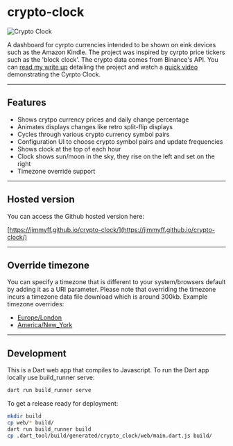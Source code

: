 # crypto-clock

![Crypto Clock](https://raw.githubusercontent.com/jimmyff/crypto_clock/master/misc/photo.jpg)

A dashboard for cyrpto currencies intended to be shown on eink devices such as the Amazon Kindle. The project was inspired by cyrpto price tickers such as the 'block clock'. The crypto data comes from Binance's API. You can [read my write up](https://medium.com/@jimmyff/crypto-clock-the-crypto-currency-ticker-that-runs-on-a-kindle-2bc601244556?source=friends_link&sk=47d142779ce7969e8ee82a9ebb770a7f) detailing the project and watch a [quick video](https://www.youtube.com/watch?v=qPAcM4U1mio) demonstrating the Cyrpto Clock.

---

## Features

* Shows crytpo currency prices and daily change percentage
* Animates displays changes like retro split-flip displays
* Cycles through various crypto currency symbol pairs
* Configuration UI to choose crypto symbol pairs and update frequencies
* Shows clock at the top of each hour
* Clock shows sun/moon in the sky, they rise on the left and set on the right
* Timezone override support

---

## Hosted version

You can access the Github hosted version here:

[https://jimmyff.github.io/crypto-clock/](https://jimmyff.github.io/crypto-clock/)

---

## Override timezone

You can specify a timezone that is different to your system/browsers default by adding it as a URI parameter. Please note that overriding the timezone incurs a timezone data file download which is around 300kb. Example timezone overrides:

* [Europe/London](https://jimmyff.github.io/crypto-clock/?timezone=Europe/London)
* [America/New_York](https://jimmyff.github.io/crypto-clock/?timezone=America/New_York)

---

## Development

This is a Dart web app that compiles to Javascript. To run the Dart app locally use build_runner serve:

```bash
dart run build_runner serve
```

To get a release ready for deployment:

```bash
mkdir build
cp web/* build/
dart run build_runner build
cp .dart_tool/build/generated/crypto_clock/web/main.dart.js build/
```
